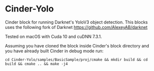 # Cinder-Yolo

Cinder block for running Darknet's YoloV3 object detection. This blocks uses the following fork of Darknet https://github.com/AlexeyAB/darknet

Tested on macOS with Cuda 10 and cuDNN 7.3.1.

Assuming you have cloned the block inside Cinder's block directory and you have already built Cinder in debug mode run:

`cd Cinder-Yolo/samples/BasicSample/proj/cmake && mkdir build && cd build && cmake .. && make -j4`
